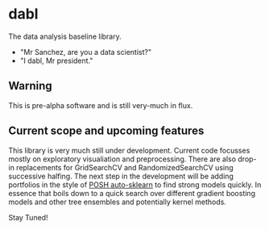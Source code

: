 # dabl
The data analysis baseline library.

- "Mr Sanchez, are you a data scientist?"
- "I dabl, Mr president."

## Warning
This is pre-alpha software and is still very-much in flux.

## Current scope and upcoming features
This library is very much still under development. Current code focusses mostly on exploratory visualiation and preprocessing.
There are also drop-in replacements for GridSearchCV and RandomizedSearchCV using successive halfing.
The next step in the development will be adding portfolios in the style of
[POSH
auto-sklearn](https://ml.informatik.uni-freiburg.de/papers/18-AUTOML-AutoChallenge.pdf)
to find strong models quickly.  In essence that boils down to a quick search
over different gradient boosting models and other tree ensembles and
potentially kernel methods.

Stay Tuned!
